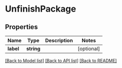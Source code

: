 # UnfinishPackage

## Properties
Name | Type | Description | Notes
------------ | ------------- | ------------- | -------------
**label** | **string** |  | [optional] 

[[Back to Model list]](../../README.md#documentation-for-models) [[Back to API list]](../../README.md#documentation-for-api-endpoints) [[Back to README]](../../README.md)

